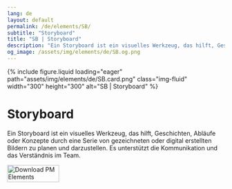 ```yaml
---
lang: de
layout: default
permalink: /de/elements/SB/
subtitle: "Storyboard"
title: "SB | Storyboard"
description: "Ein Storyboard ist ein visuelles Werkzeug, das hilft, Geschichten, Abläufe oder Konzepte durch eine Serie von gezeichneten oder digital erstellten Bildern zu planen und darzustellen. Es unterstützt die Kommunikation und das Verständnis im Team."
og_image: /assets/img/elements/de/SB.og.png
---
```


{% include figure.liquid loading="eager" path="assets/img/elements/de/SB.card.png" class="img-fluid" width="300" height="300" alt="SB | Storyboard" %}

# Storyboard

Ein Storyboard ist ein visuelles Werkzeug, das hilft, Geschichten, Abläufe oder Konzepte durch eine Serie von gezeichneten oder digital erstellten Bildern zu planen und darzustellen. Es unterstützt die Kommunikation und das Verständnis im Team.

<a href="https://apps.apple.com/app/apple-store/id6738084498?pt=127441684&ct=website&mt=8">
  <img src="{{ "assets/img/en/appstore.png" | relative_url }}" width="120" height="40" alt="Download PM Elements">
</a>

